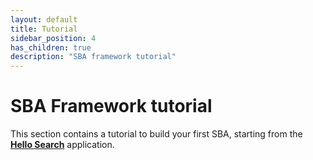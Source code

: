 ```yaml
---
layout: default
title: Tutorial
sidebar_position: 4
has_children: true
description: "SBA framework tutorial"
---
```


# SBA Framework tutorial

This section contains a tutorial to build your first SBA, starting from the [**Hello Search**](apps/hello-search) application.
